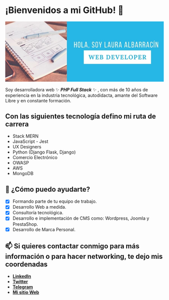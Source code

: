 # ¡Bienvenidos a mi GitHub! 👋

![img presentación](https://github.com/albalau-dev/albalau-dev/blob/main/ImgReadmeGitHub.jpg?raw=true)

Soy desarrolladora web ✨ _**PHP Full Stack**_ ✨ , con más de 10 años de experiencia en la industria tecnológica, autodidacta, amante del Software Libre y en constante formación.

## Con las siguientes tecnología defino mi ruta de carrera

 - Stack MERN
 - JavaScript - Jest
 - UX Designers
 - Python (Django Flask, Django)
 - Comercio Electrónico
 - OWASP
 - AWS
 - MongoDB

## 💬 ¿Cómo puedo ayudarte?

 - [x] Formando parte de tu equipo de trabajo.
 - [x] Desarrollo Web a medida.
 - [x] Consultoría tecnológica.
 - [x] Desarrollo e implementación de CMS como: Wordpress, Joomla y
       PrestaShop.
 - [x] Desarrollo de Marca Personal.

## 📫 Si quieres contactar conmigo para más información o para hacer networking, te dejo mis coordenadas

 - **[LinkedIn](https://www.linkedin.com/in/albalau-dev/)**
 - **[Twitter](https://twitter.com/albalaudev)**
 - **[Telegram](https://telegram.me/albalau_dev)**
 - **[Mi sitio Web](https://albalau-dev.github.io/)**

